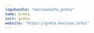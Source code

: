 ```yaml
---
logohandle: "marcuseinfo_greta"
name: Greta
sort: greta
website: "https://greta.marcuse.info/"
---
```

